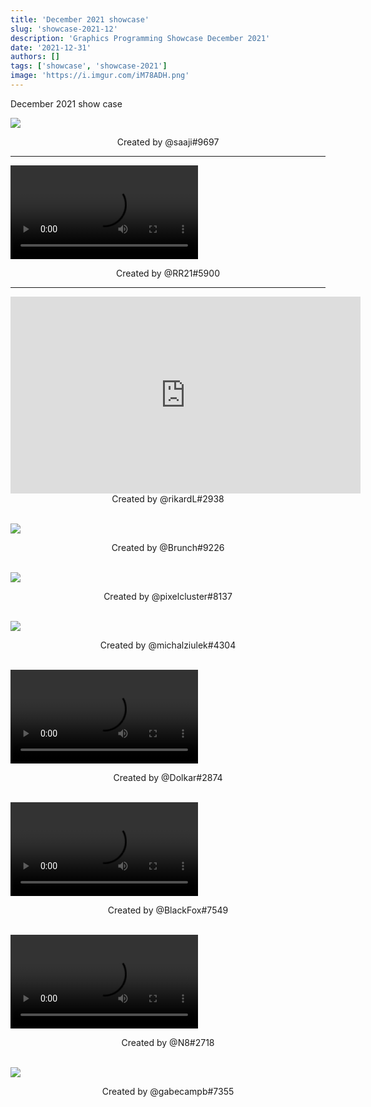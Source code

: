 ```yaml
---
title: 'December 2021 showcase'
slug: 'showcase-2021-12'
description: 'Graphics Programming Showcase December 2021'
date: '2021-12-31'
authors: []
tags: ['showcase', 'showcase-2021']
image: 'https://i.imgur.com/iM78ADH.png'
---
```


December 2021 show case

![](https://i.imgur.com/iM78ADH.png)
<!-- truncate -->
<center>Created by @saaji#9697</center>

<hr />

<video src="https://i.imgur.com/c5nNuO5.mp4"></video>
<center>Created by @RR21#5900</center>

<hr />

<div class="aspect-ratio-16-9">
    <iframe width="560" height="315" src="https://www.youtube.com/embed/GrEWl8npL9Y" title="YouTube video player" frameborder="0" allow="encrypted-media; picture-in-picture" allowfullscreen></iframe>
</div>
<center>Created by @rikardL#2938</center>

<br />

![](https://i.imgur.com/iYd8ugU.png)
<center>Created by @Brunch#9226</center>

<br />

![](https://i.imgur.com/UznuaYa.png)
<center>Created by @pixelcluster#8137</center>

<br />

![](https://i.imgur.com/ke9u1Wa.png)
<center>Created by @michalziulek#4304</center>

<br />

<video src="https://i.imgur.com/pKr1J9K.mp4"></video>
<center>Created by @Dolkar#2874</center>

<br />

<video src="https://i.imgur.com/OwFk8wT.mp4"></video>
<center>Created by @BlackFox#7549</center>

<br />

<video src="https://i.imgur.com/Nfe3npn.mp4"></video>
<center>Created by @N8#2718</center>

<br />

![](https://i.imgur.com/7TgxGiI.png)
<center>Created by @gabecampb#7355</center>
